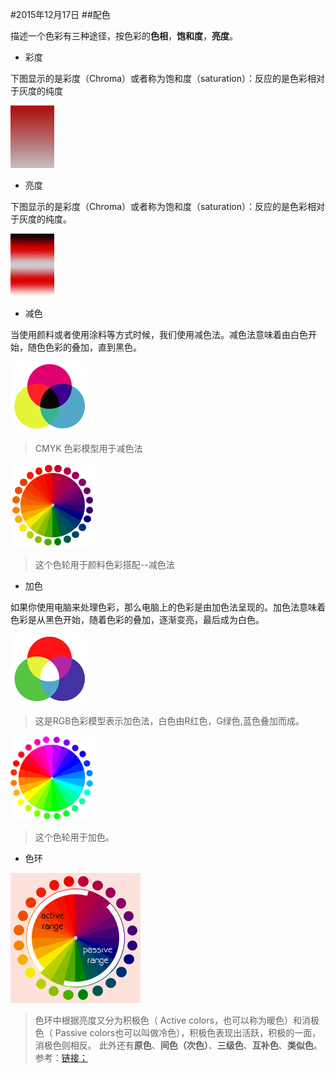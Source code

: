 #2015年12月17日
##配色

描述一个色彩有三种途径，按色彩的**色相**，**饱和度**，**亮度**。

 - 彩度

下图显示的是彩度（Chroma）或者称为饱和度（saturation）：反应的是色彩相对于灰度的纯度

![](img/20100513052116804.jpg)

 - 亮度

下图显示的是彩度（Chroma）或者称为饱和度（saturation）：反应的是色彩相对于灰度的纯度。

![](img/20100513052913196.jpg)

 - 减色

当使用颜料或者使用涂料等方式时候，我们使用减色法。减色法意味着由白色开始，随色色彩的叠加，直到黑色。

![](img/20100513071353897.gif)
>CMYK 色彩模型用于减色法

![](img/20100513071354656.gif)
>这个色轮用于颜料色彩搭配--减色法

 - 加色

如果你使用电脑来处理色彩，那么电脑上的色彩是由加色法呈现的。加色法意味着色彩是从黑色开始，随着色彩的叠加，逐渐变亮，最后成为白色。

![](img/20100513071356825.gif) 
>这是RGB色彩模型表示加色法，白色由R红色，G绿色,蓝色叠加而成。

![](img/20100513071356624.gif)
>这个色轮用于加色。

 - 色环

![](img/20100515092156201.gif)
>色环中根据亮度又分为积极色（ Active colors，也可以称为暖色）和消极色（ Passive colors也可以叫做冷色），积极色表现出活跃，积极的一面，消极色则相反。
此外还有**原色**、**间色（次色）**、**三级色**、**互补色**、**类似色**。
参考：<a href="http://www.peise.net/info/2010/0514/28.html" target="_blank">链接；</a>


